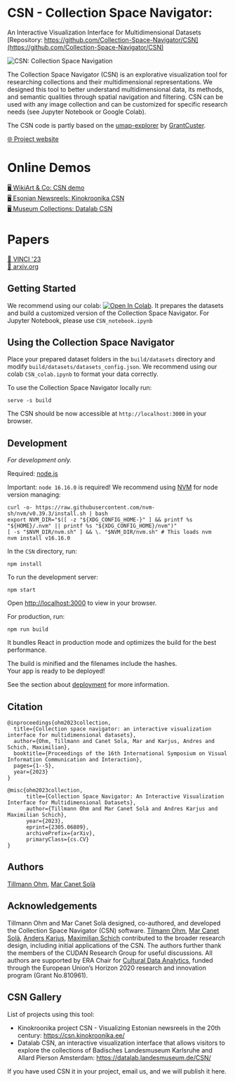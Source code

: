 # CSN - Collection Space Navigator: 
An Interactive Visualization Interface for Multidimensional Datasets   
[Repository: https://github.com/Collection-Space-Navigator/CSN](https://github.com/Collection-Space-Navigator/CSN)  

![CSN: Collection Space Navigation](./fig1_web.png) 

The Collection Space Navigator (CSN) is an explorative visualization tool for researching collections and their multidimensional representations. We designed this tool to better understand multidimensional data, its methods, and semantic qualities through spatial navigation and filtering. CSN can be used with any image collection and can be customized for specific research needs (see Jupyter Notebook or Google Colab).

The CSN code is partly based on the [umap-explorer](https://github.com/GrantCuster/umap-explorer) by [GrantCuster](https://github.com/GrantCuster).

[🌐 Project website](https://collection-space-navigator.github.io)  

# Online Demos
[🖥️ WikiArt & Co: CSN demo](https://collection-space-navigator.github.io/CSN)    
[🖥️ Esonian Newsreels: Kinokroonika CSN](https://csn.kinokroonika.ee/)    
[🖥️ Museum Collections: Datalab CSN](https://datalab.landesmuseum.de/CSN)    

# Papers
[📄 VINCI '23](https://doi.org/10.1145/3615522.3615546)  
[📄 arxiv.org](http://arxiv.org/abs/2305.06809)  


## Getting Started
We recommend using our colab: [![Open In Colab](https://colab.research.google.com/assets/colab-badge.svg)](https://colab.research.google.com/github/Collection-Space-Navigator/CSN/blob/main/CSN_colab.ipynb). It prepares the datasets and build a customized version of the Collection Space Navigator. For Jupyter Notebook, please use `CSN_notebook.ipynb`

## Using the Collection Space Navigator
Place your prepared dataset folders in the `build/datasets` directory and modify `build/datasets/datasets_config.json`. We recommend using our colab `CSN_colab.ipynb` to format your data correctly.

To use the Collection Space Navigator locally run:
```
serve -s build
```
The CSN should be now accessible at `http://localhost:3000` in your browser.


## Development 
*For development only.*     

Required: <a href="https://nodejs.org/en/download" target="_blank">node.js</a>  


Important: `node 16.16.0` is required! We recommend using <a href="https://github.com/nvm-sh/nvm" target="_blank">NVM</a>   for node version managing:
```
curl -o- https://raw.githubusercontent.com/nvm-sh/nvm/v0.39.3/install.sh | bash
export NVM_DIR="$([ -z "${XDG_CONFIG_HOME-}" ] && printf %s "${HOME}/.nvm" || printf %s "${XDG_CONFIG_HOME}/nvm")"
[ -s "$NVM_DIR/nvm.sh" ] && \. "$NVM_DIR/nvm.sh" # This loads nvm
nvm install v16.16.0
```
In the `CSN` directory, run:
```
npm install
```
To run the development server:
```
npm start
```   
Open [http://localhost:3000](http://localhost:3000) to view in your browser.

For production, run:
```
npm run build
```
It bundles React in production mode and optimizes the build for the best performance.    
    
The build is minified and the filenames include the hashes.    
Your app is ready to be deployed!    
    
See the section about <a href="https://facebook.github.io/create-react-app/docs/deployment" target="_blank">deployment</a> for more information.

## Citation
```
@inproceedings{ohm2023collection,
  title={Collection space navigator: an interactive visualization interface for multidimensional datasets},
  author={Ohm, Tillmann and Canet Sola, Mar and Karjus, Andres and Schich, Maximilian},
  booktitle={Proceedings of the 16th International Symposium on Visual Information Communication and Interaction},
  pages={1--5},
  year={2023}
}
```

```
@misc{ohm2023collection,
      title={Collection Space Navigator: An Interactive Visualization Interface for Multidimensional Datasets}, 
      author={Tillmann Ohm and Mar Canet Solà and Andres Karjus and Maximilian Schich},
      year={2023},
      eprint={2305.06809},
      archivePrefix={arXiv},
      primaryClass={cs.CV}
}
```

## Authors
<a href="https://tillmannohm.com/" target="_blank">Tillmann Ohm</a>, 
<a href="https://var-mar.info/" target="_blank">Mar Canet Solà</a>



## Acknowledgements
Tillmann Ohm and Mar Canet Solà designed, co-authored, and developed the Collection Space Navigator (CSN) software. <a href="https://tillmannohm.com/" target="_blank">Tilmann Ohm</a>, <a href="https://var-mar.info/" target="_blank">Mar Canet Solà</a>, <a href="https://andreskarjus.github.io"  target="_blank">Anders Karjus</a>, <a href="https://www.schich.info/"  target="_blank">Maximilian Schich</a> contributed to the broader research design, including initial applications of the CSN. The authors further thank the members of the CUDAN Research Group for useful discussions. All authors are supported by ERA Chair for <a href="https://cudan.tlu.ee/" target="_blank">Cultural Data Analytics</a>, funded through the European Union’s Horizon 2020 research and innovation program (Grant No.810961).

## CSN Gallery
List of projects using this tool:
* Kinokroonika project CSN - Visualizing Estonian newsreels in the 20th century: <a href="https://csn.kinokroonika.ee/" target="_blank">https://csn.kinokroonika.ee/</a>
* Datalab CSN, an interactive visualization interface that allows visitors to explore the collections of Badisches Landesmuseum Karlsruhe and Allard Pierson Amsterdam: <a href="https://datalab.landesmuseum.de/CSN/" target="_blank">https://datalab.landesmuseum.de/CSN/</a>

If you have used CSN it in your project, email us, and we will publish it here.
